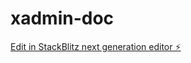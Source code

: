 # xadmin-doc

[Edit in StackBlitz next generation editor ⚡️](https://stackblitz.com/~/github.com/XiaoSGentle/xadmin-doc)